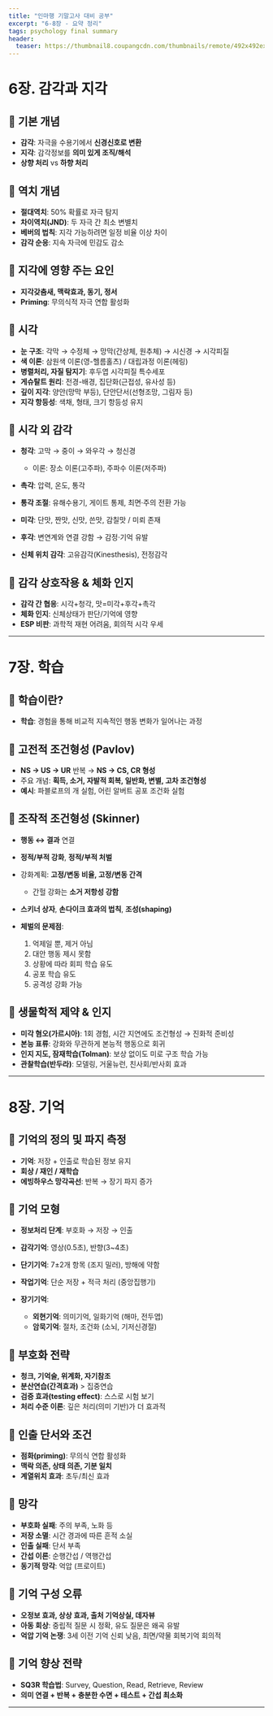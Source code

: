 ```yaml
---
title: "인마행 기말고사 대비 공부"
excerpt: "6-8장 - 요약 정리"
tags: psychology final summary
header:
  teaser: https://thumbnail8.coupangcdn.com/thumbnails/remote/492x492ex/image/retail-product-api/A00077021/100209435/111776127/main/9791162263631_L.jpg
---
```


# 6장. 감각과 지각

## 🔹 기본 개념

* **감각**: 자극을 수용기에서 **신경신호로 변환**
* **지각**: 감각정보를 **의미 있게 조직/해석**
* **상향 처리** vs **하향 처리**

## 🔹 역치 개념

* **절대역치**: 50% 확률로 자극 탐지
* **차이역치(JND)**: 두 자극 간 최소 변별치
* **베버의 법칙**: 지각 가능하려면 일정 비율 이상 차이
* **감각 순응**: 지속 자극에 민감도 감소

## 🔹 지각에 영향 주는 요인

* **지각갖춤새, 맥락효과, 동기, 정서**
* **Priming**: 무의식적 자극 연합 활성화

## 🔹 시각

* **눈 구조**: 각막 → 수정체 → 망막(간상체, 원추체) → 시신경 → 시각피질
* **색 이론**: 삼원색 이론(영-헬름홀츠) / 대립과정 이론(헤링)
* **병렬처리, 자질 탐지기**: 후두엽 시각피질 특수세포
* **게슈탈트 원리**: 전경-배경, 집단화(근접성, 유사성 등)
* **깊이 지각**: 양안(망막 부등), 단안단서(선형조망, 그림자 등)
* **지각 항등성**: 색채, 형태, 크기 항등성 유지

## 🔹 시각 외 감각

* **청각**: 고막 → 중이 → 와우각 → 청신경

  * 이론: 장소 이론(고주파), 주파수 이론(저주파)
* **촉각**: 압력, 온도, 통각
* **통각 조절**: 유해수용기, 게이트 통제, 최면·주의 전환 가능
* **미각**: 단맛, 짠맛, 신맛, 쓴맛, 감칠맛 / 미뢰 존재
* **후각**: 변연계와 연결 강함 → 감정·기억 유발
* **신체 위치 감각**: 고유감각(Kinesthesis), 전정감각

## 🔹 감각 상호작용 & 체화 인지

* **감각 간 협응**: 시각+청각, 맛=미각+후각+촉각
* **체화 인지**: 신체상태가 판단/기억에 영향
* **ESP 비판**: 과학적 재현 어려움, 회의적 시각 우세

---

# 7장. 학습

## 🔹 학습이란?

* **학습**: 경험을 통해 비교적 지속적인 행동 변화가 일어나는 과정

## 🔹 고전적 조건형성 (Pavlov)

* **NS → US → UR** 반복 → **NS → CS, CR 형성**
* 주요 개념: **획득, 소거, 자발적 회복, 일반화, 변별, 고차 조건형성**
* **예시**: 파블로프의 개 실험, 어린 알버트 공포 조건화 실험

## 🔹 조작적 조건형성 (Skinner)

* **행동 ↔ 결과** 연결
* **정적/부적 강화**, **정적/부적 처벌**
* 강화계획: **고정/변동 비율, 고정/변동 간격**

  * 간헐 강화는 **소거 저항성 강함**
* **스키너 상자**, **손다이크 효과의 법칙**, **조성(shaping)**
* **체벌의 문제점**:

  1. 억제일 뿐, 제거 아님
  2. 대안 행동 제시 못함
  3. 상황에 따라 회피 학습 유도
  4. 공포 학습 유도
  5. 공격성 강화 가능

## 🔹 생물학적 제약 & 인지

* **미각 혐오(가르시아)**: 1회 경험, 시간 지연에도 조건형성 → 진화적 준비성
* **본능 표류**: 강화와 무관하게 본능적 행동으로 회귀
* **인지 지도, 잠재학습(Tolman)**: 보상 없이도 미로 구조 학습 가능
* **관찰학습(반두라)**: 모델링, 거울뉴런, 친사회/반사회 효과

---

# 8장. 기억

## 🔹 기억의 정의 및 파지 측정

* **기억**: 저장 + 인출로 학습된 정보 유지
* **회상 / 재인 / 재학습**
* **에빙하우스 망각곡선**: 반복 → 장기 파지 증가

## 🔹 기억 모형

* **정보처리 단계**: 부호화 → 저장 → 인출
* **감각기억**: 영상(0.5초), 반향(3\~4초)
* **단기기억**: 7±2개 항목 (조지 밀러), 방해에 약함
* **작업기억**: 단순 저장 + 적극 처리 (중앙집행기)
* **장기기억**:

  * **외현기억**: 의미기억, 일화기억 (해마, 전두엽)
  * **암묵기억**: 절차, 조건화 (소뇌, 기저신경절)

## 🔹 부호화 전략

* **청크, 기억술, 위계화, 자기참조**
* **분산연습(간격효과)** > 집중연습
* **검증 효과(testing effect)**: 스스로 시험 보기
* **처리 수준 이론**: 깊은 처리(의미 기반)가 더 효과적

## 🔹 인출 단서와 조건

* **점화(priming)**: 무의식 연합 활성화
* **맥락 의존, 상태 의존, 기분 일치**
* **계열위치 효과**: 초두/최신 효과

## 🔹 망각

* **부호화 실패**: 주의 부족, 노화 등
* **저장 소멸**: 시간 경과에 따른 흔적 소실
* **인출 실패**: 단서 부족
* **간섭 이론**: 순행간섭 / 역행간섭
* **동기적 망각**: 억압 (프로이트)

## 🔹 기억 구성 오류

* **오정보 효과, 상상 효과, 출처 기억상실, 데자뷰**
* **아동 회상**: 중립적 질문 시 정확, 유도 질문은 왜곡 유발
* **억압 기억 논쟁**: 3세 이전 기억 신뢰 낮음, 최면/약물 회복기억 회의적

## 🔹 기억 향상 전략

* **SQ3R 학습법**: Survey, Question, Read, Retrieve, Review
* **의미 연결 + 반복 + 충분한 수면 + 테스트 + 간섭 최소화**

---
